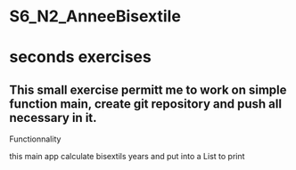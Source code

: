  
# S6_N2_AnneeBisextile

# seconds exercises 

## This small exercise permitt me to work on simple function main, create git repository and push all necessary in it.

Functionnality

this main app calculate bisextils years and put into a List to print